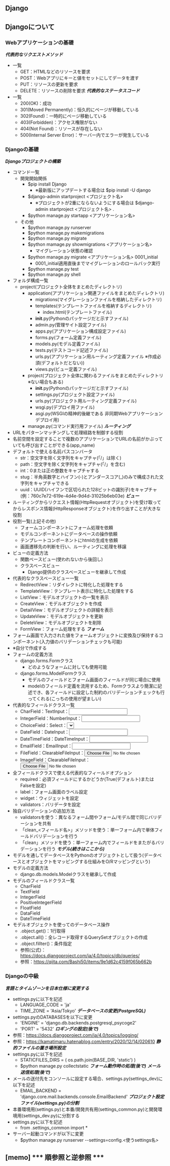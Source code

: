 ## Django

## Djangoについて
### Webアプリケーションの基礎
***代表的なリクエストメソッド***
- 一覧
    - GET：HTMLなどのリソースを要求
    - POST：Webアプリにキーと値をセットにしてデータを渡す
    - PUT：リソースの更新を要求
    - DELETE：リソースの削除を要求
***代表的なステータスコード***
- 一覧
    - 200(OK)：成功
    - 301(Moved Permanently)：恒久的にページが移動している
    - 302(Found)：一時的にページ移動している
    - 403(Forbidden)：アクセス権限がない
    - 404(Not Found)：リソースが存在しない
    - 500(Internal Server Error)：サーバー内でエラーが発生している

### Djangoの基礎
***Djangoプロジェクトの構築***
- コマンド一覧
    - 開発開始関係
        - $pip install Django
            - ※最新版にアップデートする場合は $pip install -U django
        - $django-admin startproject <プロジェクト名>
            - ※プロジェクトが2重にならないようにする場合は $django-admin startproject <プロジェクト名> .
        - $python manage.py startapp <アプリケーション名>
    - その他
        - $python manage.py runserver
        - $python manage.py makemigrations
        - $python manage.py migrate
        - $python mamage.py showmigrations <アプリケーション名>
            - マイグレーション状態の確認
        - $python manage.py migrate <アプリケーション名> 0001_initial
            - 0001_initial適用直後までマイグレーションのロールバック実行
        - $python manage.py test
        - $python manage.py shell
- フォルダ構成一覧
    - project(プロジェクト全体をまとめたディレクトリ)
        - application(アプリケーション関連ファイルをまとめたディレクトリ)
            - migrations(マイグレーションファイルを格納したディレクトリ)
            - templates(テンプレートファイルを格納するディレクトリ)
                - index.html(テンプレートファイル)
            - __init__.py(Pythonのパッケージだと示すファイル)
            - admin.py(管理サイト設定ファイル)
            - apps.py(アプリケーション構成設定ファイル)
            - forms.py(フォーム定義ファイル)
            - models.py(モデル定義ファイル)
            - tests.py(テストコード記述ファイル)
            - urls.py(アプリケーション用ルーティング定義ファイル ※作成必須(デフォルトだとない))
            - views.py(ビュー定義ファイル)
        - project(プロジェクト全体に関わるファイルをまとめたディレクトリ ※ない場合もある)
            - __init__.py(Pythonのパッケージだと示すファイル)
            - settings.py(プロジェクト設定ファイル)
            - urls.py(プロジェクト用ルーティング定義ファイル)
            - wsgi.py(デプロイ用ファイル)
            - asgi.py(WSGIの精神的後継である 非同期Webアプリケーションデプロイ用)
        - manage.py(コマンド実行用ファイル)
***ルーティング***
- URLをパターンマッチングして処理経路を制御する役割
- 名前空間を設定することで複数のアプリケーションでURLの名前がかぶっていても呼び出すことができる(app_name)
- デフォルトで使える名前パスコンバータ
    - str：空文字を除く文字列をキャプチャ(「/」は除く)
    - path：空文字を除く文字列をキャプチャ(「/」を含む)
    - int：0または正の整数をキャプチャする
    - stug：半角英数字とハイフン(-)とアンダースコア(_)のみで構成された文字列をキャプチャできる
    - uuid：UUID(ハイフンで区切られた128ビットの識別子)をキャプチャ(例：760c7e72-619e-4d4e-9d4d-31025b6eb03e)
***ビュー***
- ルーティングからリクエスト情報(HttpRequestオブジェクト)を受け取ってからレスポンス情報(HttpResponseオブジェクト)を作り出すことが大きな役割
- 役割一覧(上記その他)
    - フォームコンポーネントにフォーム処理を依頼
    - モデルコンポーネントにデータベースの操作依頼
    - テンプレートコンポーネントにhtmlの生成を依頼
    - 画面遷移先の判断を行い、ルーティングに処理を移譲
- ビューの定義方法
    - 関数ベースビュー(使われないから後回し)
    - クラスベースビュー
        - Django提供のクラスベースビューを継承して作成
- 代表的なクラスベースビュー一覧
    - RedirectView：リダイレクトに特化した処理をする
    - TemplateView：テンプレート表示に特化した処理をする
    - ListView：モデルオブジェクトの一覧を表示
    - CreateView：モデルオブジェクトを作成
    - DetailView：モデルオブジェクトの詳細を表示
    - UpdateView：モデルオブジェクトを更新
    - DeleteView：モデルオブジェクトを削除
    - FormView：フォーム処理をする
***フォーム***
- フォーム画面で入力された値をフォームオブジェクトに変換及び保持するコンポーネント(入力値のバリデーションチェックも可能)
- ※自分で作成する
- フォームの定義方法
    - django.forms.Formクラス
        - どのようなフォームに対しても使用可能
    - django.forms.ModelFormクラス
        - モデルのフィールドとフォーム画面のフィールドが同じ場合に使用
        - modelのフィールド定義を流用するため、Formクラスより簡潔に記述でき、各フィールドに設定した制約のバリデーションチェックも行ってくれる(こっちの使用が望ましい)
- 代表的なフィールドクラス一覧
    - CharField：TextInput：<input type="text">
    - IntegerField：NumberInput：<input type="number">
    - ChoiceField：Select：<select>
    - DateField：DateInput：<input type="text">
    - DateTimeField：DateTimeInput：<input type="text">
    - EmailField：EmailInput：<input type="email">
    - FileField：ClearableFileInput：<input type="file">
    - ImageField：ClearableFileInput：<input type="file">
- 全フィールドクラスで使える代表的なフィールドオプション
    - required：必須フィールドにするかどうか(True(デフォルト)またはFalseを設定)
    - label：フォーム画面のラベル設定
    - widget：ウィジェットを設定
    - validators：バリデータを設定
- 独自バリデーションの追加方法
    - validatorsを使う：異なるフォーム間やフォーム/モデル間で同じバリデーションを共有
    - 「clean_<フィールド名>」メソッドを使う：単一フォーム内で単体フィールドバリデーションを行う
    - 「clean」メソッドを使う：単一フォーム内でフィールドをまたがるバリデーションを行う
***モデル(続きはここから)***
- モデルを通してデータベースをPythonのオブジェクトとして扱う(データベースとオブジェクトをマッピングする仕組みをO/Rマッピングという)
- モデルの定義方法
    - django.db.models.Modelクラスを継承して作成
- モデルのフィールドクラス一覧
    - CharField
    - TextField
    - IntegerField
    - PositiveIntegerField
    - FloatField
    - DataField
    - DateTimeField
- モデルオブジェクトを使ってのデータベース操作
    - .object.get()：1行取得
    - .object.all()：全レコード取得するQuerySetオブジェクトの作成
    - .object.fillter()：条件指定
    - 参照(公式)：https://docs.djangoproject.com/ja/4.0/topics/db/queries/
    - 参照：https://qiita.com/Bashi50/items/9e1d62c4159f065b662b

### Djangoの中級
***言語とタイムゾーンを日本仕様に変更する***
- settings.pyに以下を記述
    - LANGUAGE_CODE = 'ja'
    - TIME_ZONE = 'Asia/Tokyo'
***データベースの変更(PostgreSQL)***
- settings.pyのDATABASESを以下に変更
    - 'ENGINE' = 'django.db.backends.postgresql_psycoge2'
    - 'PORT' = '5432'
***ロギングの設定(後で)***
- 参照：https://docs.djangoproject.com/ja/4.0/topics/logging/
- 参照：https://kamatimaru.hatenablog.com/entry/2020/12/14/020610
***静的ファイルの置き場所設定***
- settings.pyに以下を記述
    - STATICFILES_DIRS = ( os.path.join(BASE_DIR, 'static') )
    - $python manage.py collectstatic
***フォーム動作時の処理(後で)***
***メール送信処理(後で)***
- メールの送付先をコンソールに設定する場合、settings.py(settings_dev)に以下を記述
    - EMAIL_BACKEND = 'django.core.mail.backends.console.EmailBackend'
***プロジェクト設定ファイル(settings.py)の分割***
- 本番環境用(settings.py)と本番/開発共有用(settings_common.py)と開発環境用(settings_dev.py)に分割する
- settings.pyに以下を記述
    - from .settings_common import *
- サーバー起動コマンドが以下に変更
    - $python manage.py runserver --settings=config.<使うsettings名>


[memo]
*** 順参照と逆参照 ***
- 